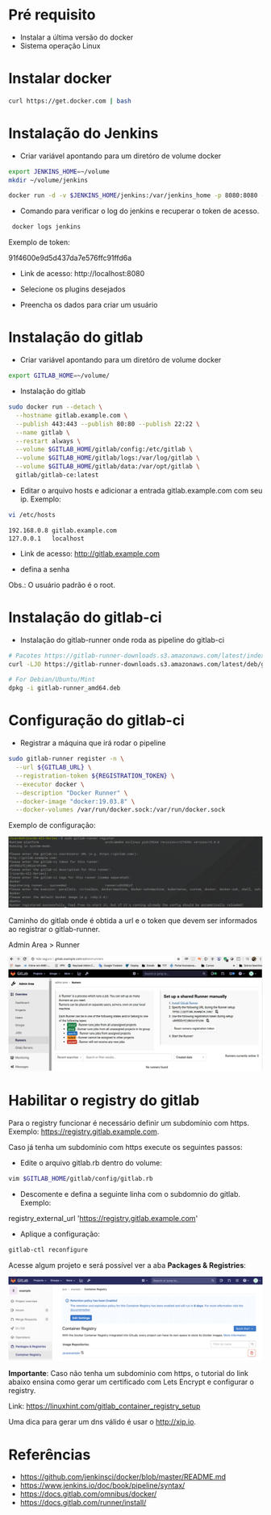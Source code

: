 # Pré requisito 

* Instalar a última versão do docker
* Sistema operação Linux

# Instalar docker 

```bash
curl https://get.docker.com | bash
```

# Instalação do Jenkins


* Criar variável apontando para um diretóro de volume docker

```bash
export JENKINS_HOME=~/volume
mkdir ~/volume/jenkins
```

```bash
docker run -d -v $JENKINS_HOME/jenkins:/var/jenkins_home -p 8080:8080 -p 50000:50000 --name jenkins jenkins/jenkins:lts
```

* Comando para verificar o log do jenkins e recuperar o token de acesso.

```bash
 docker logs jenkins
```

Exemplo de token:

91f4600e9d5d437da7e576ffc91ffd6a

* Link de acesso: http://localhost:8080


* Selecione os plugins desejados
* Preencha os dados para criar um usuário


# Instalação do gitlab


* Criar variável apontando para um diretóro de volume docker

```bash
export GITLAB_HOME=~/volume/
```

* Instalação do gitlab

```bash 
sudo docker run --detach \
  --hostname gitlab.example.com \
  --publish 443:443 --publish 80:80 --publish 22:22 \
  --name gitlab \
  --restart always \
  --volume $GITLAB_HOME/gitlab/config:/etc/gitlab \
  --volume $GITLAB_HOME/gitlab/logs:/var/log/gitlab \
  --volume $GITLAB_HOME/gitlab/data:/var/opt/gitlab \
  gitlab/gitlab-ce:latest
```

* Editar o arquivo hosts e adicionar a entrada gitlab.example.com com seu ip. Exemplo:

```bash
vi /etc/hosts
```
```properties 
192.168.0.8	gitlab.example.com 
127.0.0.1	localhost
```

* Link de acesso: http://gitlab.example.com

* defina a senha

Obs.: O usuário padrão é o root.

# Instalação do gitlab-ci

* Instalação do gitlab-runner onde roda as pipeline do gitlab-ci

```bash
# Pacotes https://gitlab-runner-downloads.s3.amazonaws.com/latest/index.html
curl -LJO https://gitlab-runner-downloads.s3.amazonaws.com/latest/deb/gitlab-runner_amd64.deb
```

```bash
# For Debian/Ubuntu/Mint
dpkg -i gitlab-runner_amd64.deb
```

# Configuração do gitlab-ci

* Registrar a máquina que irá rodar o pipeline

```bash
sudo gitlab-runner register -n \
  --url ${GITLAB_URL} \
  --registration-token ${REGISTRATION_TOKEN} \
  --executor docker \
  --description "Docker Runner" \
  --docker-image "docker:19.03.8" \
  --docker-volumes /var/run/docker.sock:/var/run/docker.sock
```

Exemplo de configuração:

![Exemplo de configuração](image/config-gitlab-ci.png)

Caminho do gitlab onde é obtida a url e o token que devem ser informados ao registrar o gitlab-runner.

Admin Area > Runner

![Exemplo de configuração](image/token.png)

# Habilitar o registry do gitlab

Para o registry funcionar é necessário definir um subdomínio com https. Exemplo: https://registry.gitlab.example.com.

Caso já tenha um subdomínio com https execute os seguintes passos:

* Edite o arquivo gitlab.rb dentro do volume:

```bash
vim $GITLAB_HOME/gitlab/config/gitlab.rb
```

* Descomente e defina a seguinte linha com o subdomnio do gitlab. Exemplo:

registry_external_url 'https://registry.gitlab.example.com'

* Aplique a configuração:

```bash
gitlab-ctl reconfigure
```
Acesse algum projeto e será possível ver a aba **Packages & Registries**:

![Exemplo de configuração](image/registry.png)

**Importante**: Caso não tenha um subdominio com https, o tutorial do link abaixo ensina como gerar um certificado com Lets Encrypt e configurar o registry. 

Link: https://linuxhint.com/gitlab_container_registry_setup

Uma dica para gerar um dns válido é usar o http://xip.io.


# Referências

* https://github.com/jenkinsci/docker/blob/master/README.md
* https://www.jenkins.io/doc/book/pipeline/syntax/
* https://docs.gitlab.com/omnibus/docker/
* https://docs.gitlab.com/runner/install/









